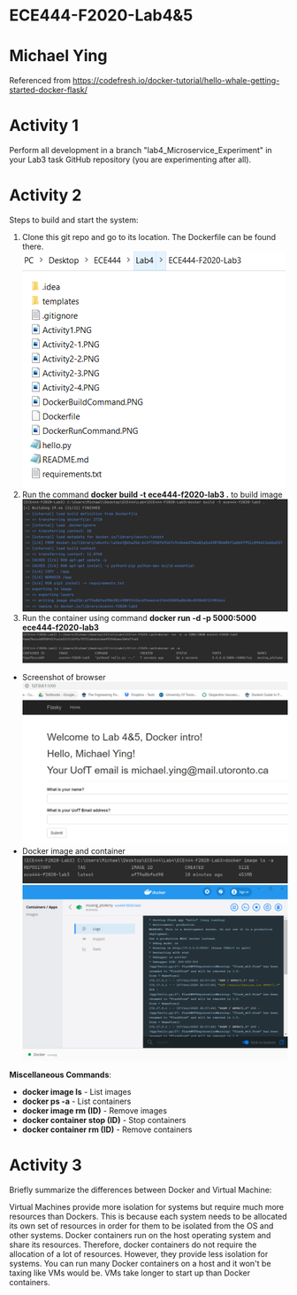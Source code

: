# ECE444-F2020-Lab4&5

# Michael Ying
Referenced from https://codefresh.io/docker-tutorial/hello-whale-getting-started-docker-flask/

[ss1]: DockerfileLocation.PNG "Dockerfile Location"
[ss2]: DockerBuildCommand.PNG "Docker Build"
[ss3]: DockerRunCommand.PNG "Docker Run"
[ss4]: DockerImage.PNG "Docker Image"
[ss5]: DockerContainer.PNG "Docker Container"
[ss6]: Browser.PNG "Browser"

# Activity 1
Perform all development in a branch "lab4_Microservice_Experiment" in your Lab3 task GitHub repository (you are experimenting after all).
# Activity 2
Steps to build and start the system:
1. Clone this git repo and go to its location. The Dockerfile can be found there.
![alt text][ss1]
2. Run the command **docker build -t ece444-f2020-lab3 .** to build image
![alt text][ss2]
3. Run the container using command **docker run -d -p 5000:5000 ece444-f2020-lab3**
![alt text][ss3]

- Screenshot of browser
![alt text][ss6]
- Docker image and container
![alt text][ss4]
![alt text][ss5]

**Miscellaneous Commands**:
- **docker image ls** - List images
- **docker ps -a** - List containers
- **docker image rm (ID)** - Remove images
- **docker container stop (ID)** - Stop containers
- **docker container rm (ID)** - Remove containers

# Activity 3
Briefly summarize the differences between Docker and Virtual Machine:

Virtual Machines provide more isolation for systems but require much more resources than Dockers. This is because each system needs to be allocated its own set of resources in order for them to be isolated from the OS and other systems.
Docker containers run on the host operating system and share its resources. Therefore, docker containers do not require the allocation of a lot of resources. However, they provide less isolation for systems.
You can run many Docker containers on a host and it won't be taxing like VMs would be. VMs take longer to start up than Docker containers.
